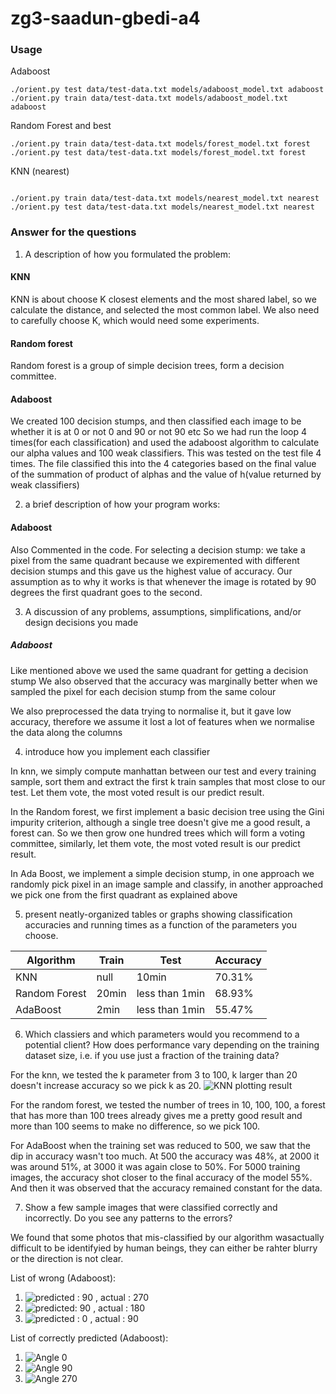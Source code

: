 # zg3-saadun-gbedi-a4


### Usage

Adaboost

```shell
./orient.py test data/test-data.txt models/adaboost_model.txt adaboost
./orient.py train data/test-data.txt models/adaboost_model.txt adaboost
```

Random Forest and best

```shell
./orient.py train data/test-data.txt models/forest_model.txt forest
./orient.py test data/test-data.txt models/forest_model.txt forest
```
KNN (nearest)

```shell

./orient.py train data/test-data.txt models/nearest_model.txt nearest
./orient.py test data/test-data.txt models/nearest_model.txt nearest
```


### Answer for the questions

1. A description of how you formulated the problem:

#### KNN
KNN is about choose K closest elements and the most shared label, so we calculate the distance, and selected the most common label. We also need to carefully choose K, which would need some experiments.

#### Random forest
Random forest is a group of simple decision trees, form a decision committee.

#### Adaboost
We created 100 decision stumps, and then classified each image to be whether it is at 0 or not 0 and 90 or not 90 etc
So we had run the loop 4 times(for each classification) and used the adaboost algorithm to calculate our alpha values
and 100 weak classifiers.
This was tested on the test file 4 times.  The file classified this into the 4 categories based on the final value of the
summation of product of alphas and  the value of h(value returned by weak classifiers)

 2. a brief description of how your program works:

#### Adaboost
Also Commented in the code.
For selecting a decision stump: we take a pixel from the same quadrant because we expiremented with different
decision stumps and this gave us the highest value of accuracy. Our assumption as to why it works is that whenever the
image is rotated by 90 degrees the first quadrant goes to the second.

 3. A discussion of any problems, assumptions, simplifications, and/or design decisions you made


##### Adaboost
Like mentioned above we used the same quadrant for getting a decision stump
We also observed that the accuracy was marginally better when we sampled the pixel for each decision stump from the
same colour

We also preprocessed the data trying to normalise it, but it gave low accuracy, therefore we assume it lost a lot of
features when we normalise the data along the columns


4. introduce how you implement each classifier

In knn, we simply compute manhattan between our test and every training sample, sort them and extract the first k train samples that most close to our test.
Let them vote, the most voted result is our predict result.

In the Random forest, we first implement a basic decision tree using the Gini impurity criterion, although a single tree doesn't give me a good result, a forest can. So we then grow one hundred trees which will form a voting committee, similarly, let them vote, the most voted result is our predict result.

In Ada Boost, we implement a simple decision stump, in one approach we randomly pick pixel in an image sample and classify, in another approached we pick one from the first quadrant as explained above

5. present neatly-organized tables or graphs showing classification accuracies and running times as a function of the parameters you choose.

| Algorithm 	| Train 	| Test 	| Accuracy 	|
|---------------	|-------	|----------------	|----------	|
| KNN 	| null 	| 10min 	| 70.31% 	|
| Random Forest 	| 20min 	| less than 1min 	| 68.93% 	|
| AdaBoost 	| 2min 	| less than 1min 	| 55.47% 	|

6. Which classiers and which parameters would you recommend to a potential client? How does performance vary depending on the training dataset size, i.e. if you use just a fraction of the training data?

For the knn, we tested the k parameter from 3 to 100, k larger than 20 doesn't increase accuracy so we pick k as 20.
![KNN plotting result](data/WX20181209-100624.png)

For the random forest, we tested the number of trees in 10, 100, 100, a forest that has more than 100 trees already gives me a pretty good result and more than 100 seems to make no difference, so we pick 100.

For AdaBoost when the training set was reduced to 500, we saw that the dip in accuracy wasn't too much. At 500 the accuracy was 48%, at 2000 it was around 51%, at 3000 it was again close to 50%. For 5000 training images, the accuracy shot closer to the final accuracy of the model 55%. And then it was observed that the accuracy remained constant for the data.

7. Show a few sample images that were classified correctly and incorrectly. Do you see any patterns to the errors?

We found that some photos that ​mis-classified​ by our algorithm ​was​ ​actually​ ​difficult​ ​to​ ​be identifyied ​by human beings, they can either be rahter blurry or the direction is not clear.

List of wrong (Adaboost):
1. ![predicted : 90 , actual : 270](https://c2.staticflickr.com/6/5327/9995085083_caaedd981c.jpg "Predicted: 90, Actual: 270")
2. ![predicted: 90 , actual : 180](https://c2.staticflickr.com/6/5498/9944682215_0ca008f3b0.jpg "predicted: 90 , actual : 180")
3. ![predicted : 0 , actual : 90](https://c2.staticflickr.com/6/5508/9694305901_782c62dfdb.jpg "predicted : 0 , actual : 90")

List of correctly predicted (Adaboost):
1. ![Angle 0](https://c2.staticflickr.com/6/5467/9760490031_5509d5779f.jpg "Angle 0")
2. ![Angle 90](https://c2.staticflickr.com/6/5468/9646375952_6dc31aa001.jpg "Angle 90")
3. ![Angle 270](https://c2.staticflickr.com/8/7294/9623930399_525ddf3a3b.jpg "Angle 270")

